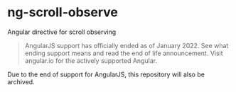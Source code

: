 # ng-scroll-observe
Angular directive for scroll observing

> AngularJS support has officially ended as of January 2022. See what ending support means and read the end of life announcement.
Visit angular.io for the actively supported Angular.

Due to the end of support for AngularJS, this repository will also be archived.
